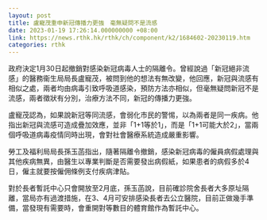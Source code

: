 ```yaml
---
layout: post
title: 盧寵茂重申新冠傳播力更強　毫無疑問不是流感
date: 2023-01-19 17:26:14.000000000 +08:00
link: https://news.rthk.hk/rthk/ch/component/k2/1684602-20230119.htm
categories: rthk
---
```


政府決定1月30日起撤銷對感染新冠病毒人士的隔離令。曾經說過「新冠絕非流感」的醫務衞生局局長盧寵茂，被問到他的想法有無改變，他回應，新冠與流感有相似之處，兩者均由病毒引致呼吸道感染，預防方法亦相似，但毫無疑問新冠不是流感，兩者徵狀有分別，治療方法不同，新冠的傳播力更強。

盧寵茂認為，如果說新冠等同流感，會弱化市民的警惕，以為兩者是同一疾病。他指出新冠與流感可造成疊加效應，並非「1+1等於1」，而是「1+1可能大於2」，當兩個呼吸道病毒疫情同時出現，會對社會醫療系統造成嚴重影響。

勞工及福利局局長孫玉菡指出，隨著隔離令撤銷，感染新冠病毒的僱員病假處理與其他疾病無異，由醫生以專業判斷是否需要發出病假紙，如果患者的病假多於4日，僱主就要按僱佣條例支付疾病津貼。

對於長者暫託中心只會開放至2月底，孫玉菡說，目前確診院舍長者大多原址隔離，當局亦有過渡措施，在3、4月可安排感染長者去公立醫院，目前正做幾手準備，當發現有需要時，會重開對等數目的體育館作為暫託中心。
